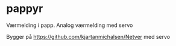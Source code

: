 # pappyr
Værmelding i papp. Analog værmelding med servo

Bygger på https://github.com/kjartanmichalsen/Netver med servo

